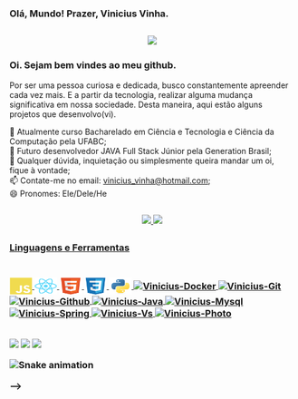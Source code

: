 ### Olá, Mundo! Prazer, Vinicius Vinha.

##
<p align="center">
<img width="70%" border-radius: 40% src="https://github.com/viniciusvinha/viniciusvinha/blob/main/representa.png">
</p>


<h3>Oi. Sejam bem vindes ao meu github. </h3>

Por ser uma pessoa curiosa e dedicada, busco constantemente apreender cada vez mais. E a partir da tecnologia, realizar alguma mudança significativa em nossa sociedade.
Desta maneira, aqui estão alguns projetos que desenvolvo(vi).<br>

🌱 Atualmente curso Bacharelado em Ciência e Tecnologia e Ciência da Computação pela UFABC; <br>
🌱 Futuro desenvolvedor JAVA Full Stack Júnior pela Generation Brasil; <br>
💬 Qualquer dúvida, inquietação ou simplesmente queira mandar um oi, fique à vontade; <br>
📫 Contate-me no email: vinicius_vinha@hotmail.com; <br>
😄 Pronomes: Ele/Dele/He
##

<div align="center">
  <a href="https://github.com/viniciusvinha">
  <img height="150em" src="https://github-readme-stats.vercel.app/api?username=viniciusvinha&show_icons=true&theme=dark&include_all_commits=true&count_private=true"/>
    <img height="150em" src="https://github-readme-stats.vercel.app/api/top-langs/?username=viniciusvinha&layout=compact&langs_count=16&theme=dark"/>
</div>
  
##
  
<h3>Linguagens e Ferramentas<h3>
<div style="display: inline_block"><br>
  <img align="center" alt="Vinicius-Js" height="30" width="40" src="https://raw.githubusercontent.com/devicons/devicon/master/icons/javascript/javascript-plain.svg">
  <img align="center" alt="Vinicius-React" height="30" width="40" src="https://raw.githubusercontent.com/devicons/devicon/master/icons/react/react-original.svg">
  <img align="center" alt="Vinicius-HTML" height="30" width="40" src="https://raw.githubusercontent.com/devicons/devicon/master/icons/html5/html5-original.svg">
  <img align="center" alt="Vinicius-CSS" height="30" width="40" src="https://raw.githubusercontent.com/devicons/devicon/master/icons/css3/css3-original.svg">
  <img align="center" alt="Vinicius-Python" height="30" width="40" src="https://raw.githubusercontent.com/devicons/devicon/master/icons/python/python-original.svg">
  <img align="center" alt="Vinicius-Docker" height="30" width="40" src="https://cdn.jsdelivr.net/gh/devicons/devicon/icons/docker/docker-plain.svg" />
  <img align="center" alt="Vinicius-Git" height="30" width="40" src="https://cdn.jsdelivr.net/gh/devicons/devicon/icons/git/git-plain.svg" />
  <img align="center" alt="Vinicius-Github" height="30" width="40" src="https://cdn.jsdelivr.net/gh/devicons/devicon/icons/github/github-original.svg" />
  <img align="center" alt="Vinicius-Java" height="30" width="40" src="https://cdn.jsdelivr.net/gh/devicons/devicon/icons/java/java-original.svg" />
  <img align="center" alt="Vinicius-Mysql" height="30" width="40" src="https://cdn.jsdelivr.net/gh/devicons/devicon/icons/mysql/mysql-plain.svg" />
  <img align="center" alt="Vinicius-Spring" height="30" width="40" src="https://cdn.jsdelivr.net/gh/devicons/devicon/icons/spring/spring-original.svg" />
  <img align="center" alt="Vinicius-Vs" height="30" width="40" src="https://cdn.jsdelivr.net/gh/devicons/devicon/icons/visualstudio/visualstudio-plain.svg" />
  <img align="center" alt="Vinicius-Photo" height="30" width="40" src="https://cdn.jsdelivr.net/gh/devicons/devicon/icons/photoshop/photoshop-line.svg" />
  
  
##
 
<div> 
  <a href="https://www.instagram.com/viniciusvinha" target="_blank"><img src="https://img.shields.io/badge/-Instagram-%23E4405F?style=for-the-badge&logo=instagram&logoColor=white" target="_blank"></a>
  <a href = "mailto:viniciusvinha98@gmail.com"><img src="https://img.shields.io/badge/-Gmail-%23333?style=for-the-badge&logo=gmail&logoColor=white" target="_blank"></a>
  <a href="https://www.linkedin.com/in/vinicius-vinha/" target="_blank"><img src="https://img.shields.io/badge/-LinkedIn-%230077B5?style=for-the-badge&logo=linkedin&logoColor=white" target="_blank"></a> 
 
  ![Snake animation](https://github.com/viniciusvinha/viniciusvinha/blob/output/github-contribution-grid-snake.svg)
 
</div>
-->
